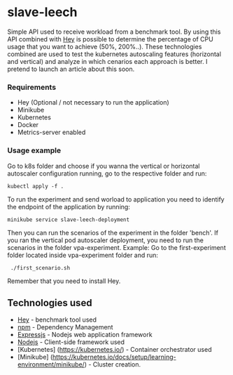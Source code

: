# slave-leech


Simple API used to receive workload from a benchmark tool. By using this API combined with [Hey](https://github.com/rakyll/hey) is possible to determine the percentage of CPU usage that you want to achieve (50%, 200%..). These technologies combined are used to test the kubernetes autoscaling features (horizontal and vertical) and analyze in which cenarios each approach is better. I pretend to launch an article about this soon. 

### Requirements

* Hey (Optional / not necessary to run the application)
* Minikube
* Kubernetes
* Docker
* Metrics-server enabled

### Usage example

Go to k8s folder and choose if you wanna the vertical or horizontal autoscaler configuration running, go to the respective folder and run:

```
kubectl apply -f .
```

To run the experiment and send worload to application you need to identify the endpoint of the application by running:

```
minikube service slave-leech-deployment
```
Then you can run the scenarios of the experiment in the folder 'bench'. If you ran the vertical pod autoscaler deployment, you need to run the scenarios in the folder vpa-experiment. Example: Go to the first-experiment folder located inside vpa-experiment folder and run:

```
 ./first_scenario.sh
```
Remember that you need to install Hey.

## Technologies used

* [Hey](https://github.com/rakyll/hey) - benchmark tool used
* [npm](https://www.npmjs.com/) - Dependency Management
* [Expressjs](https://expressjs.com/) - Nodejs web application framework
* [Nodejs](https://nodejs.org/en/) - Client-side framework used
* [Kubernetes] (https://kubernetes.io/) - Container orchestrator used
* [Minikube] (https://kubernetes.io/docs/setup/learning-environment/minikube/) - Cluster creation.




